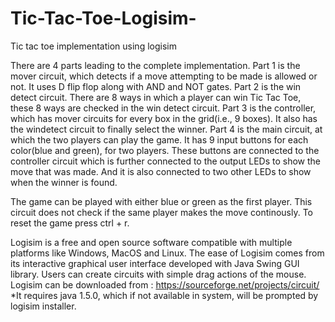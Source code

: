 # Tic-Tac-Toe-Logisim-
Tic tac toe implementation using logisim

There are 4 parts leading to the complete implementation. 
Part 1 is the mover circuit, which detects if a move attempting to be made is allowed or not. It uses D flip flop along with AND and NOT gates.
Part 2 is the win detect circuit. There are 8 ways in which a player can win Tic Tac Toe, these 8 ways are checked in the win detect circuit.
Part 3 is the controller, which has mover circuits for every box in the grid(i.e., 9 boxes). It also has the windetect circuit to finally select the winner.
Part 4 is the main circuit, at which the two players can play the game. It has 9 input buttons for each color(blue and green), for two players. These buttons are connected to the controller circuit which is further connected to the output LEDs to show the move that was made. And it is also connected to two other LEDs to show when the winner is found.

The game can be played with either blue or green as the first player. This circuit does not check if the same player makes the move continously. To reset the game press ctrl + r.

Logisim is a free and open source software compatible with multiple platforms like Windows, MacOS and Linux. The ease of Logisim comes from its interactive graphical user interface developed with Java Swing GUI library. Users can create circuits with simple drag actions of the mouse.
Logisim can be downloaded from : https://sourceforge.net/projects/circuit/
*It requires java 1.5.0, which if not available in system, will be prompted by logisim installer.
